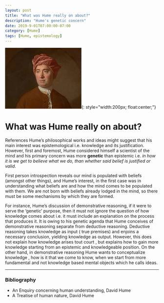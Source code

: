 ```yaml
---
layout: post
title: "What was Hume really on about?"
description: "Hume's genetic concern"
date: 2019-9-01T07:00:00-07:00
category: [Hume]
tags: [Hume, epistemology]
---
```

![Hume image](/images/Hume.jfif){: style="width:200px; float:center;"}
# What was Hume really on about?

References Hume’s philosophical works and ideas might suggest that his main interest was epistemological i.e. knowledge and its justification. However, first and foremost, Hume considered himself a scientist of the mind and his primary concern was more **genetic** than epistemic i.e. *in how it is we get to believe what we do, than whether said belief is justified or valid*.

First person introspection reveals our mind is populated with beliefs (amongst other things), and Hume’s interest, in the first case was in understanding what beliefs are and how the mind comes to be populated with them. We are not born with beliefs already lodged in the mind, so there must be some mechanisms by which they are formed.

For instance, Hume’s discussion of demonstrative reasoning, if it were to serve the ‘genetic’ purpose, then it must not ignore the question of how knowledge comes about i.e. it must include an explanation on the process that produces it. It is owing to his genetic agenda that Hume conceives of demonstrative reasoning separate from deductive reasoning. Deductive reasoning takes knowledge as input ( true premises) and enjoins a necessary conclusion, yielding knowledge as output. However, this does not explain how knowledge arises tout court , but explains how to gain more knowledge starting from an epistemic and knowledgeable position. On the other hand, in demonstrative reasoning Hume wants to conceptualize knowledge , how is it that we come to know, when we start from more fundamental and not knowledge based mental objects which he calls ideas.

---

### Bibliography
- An Enquiry concerning human understanding, David Hume
- A Treatise of human nature, David Hume
